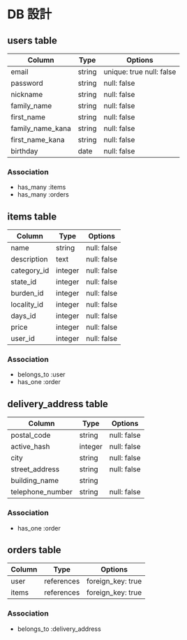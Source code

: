 # DB 設計

## users table

| Column             | Type                | Options                 |
|--------------------|---------------------|-------------------------|
| email              | string              | unique: true null: false            |
| password           | string              | null: false             |
| nickname           | string              | null: false             |
| family_name        | string              | null: false             |
| first_name         | string              | null: false             |
| family_name_kana   | string              | null: false             |
| first_name_kana    | string              | null: false             |
| birthday           | date                | null: false             |

### Association
- has_many :items
- has_many :orders

## items table

| Column             | Type                | Options                 |
|--------------------|---------------------|-------------------------|
| name               | string              | null: false             |
| description        | text                | null: false             |
| category_id        | integer             | null: false             |
| state_id           | integer             | null: false             |
| burden_id          | integer             | null: false             |
| locality_id        | integer             | null: false             |
| days_id            | integer             | null: false             |
| price              | integer             | null: false             |
| user_id            | integer             | null: false             |

### Association
- belongs_to :user
- has_one :order

## delivery_address table

| Column             | Type                | Options                 |
|--------------------|---------------------|-------------------------|
| postal_code        | string              | null: false             |
| active_hash        | integer             | null: false             |
| city               | string              | null: false             |
| street_address     | string              | null: false             |
| building_name      | string              |                         |
| telephone_number   | string              | null: false             |

### Association
- has_one :order

## orders table

| Column             | Type                | Options                 |
|--------------------|---------------------|-------------------------|
| user            | references             | foreign_key: true                      |
| items           | references             | foreign_key: true                      |

### Association
- belongs_to :delivery_address
